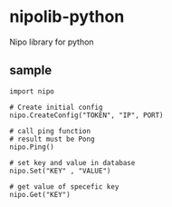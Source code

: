 # nipolib-python
Nipo library for python


## sample

```console
import nipo 

# Create initial config 
nipo.CreateConfig("TOKEN", "IP", PORT)

# call ping function 
# result must be Pong 
nipo.Ping()

# set key and value in database 
nipo.Set("KEY" , "VALUE")

# get value of specefic key 
nipo.Get("KEY")

```
